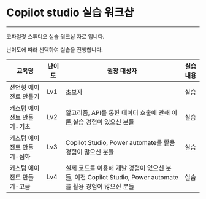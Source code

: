 # Copilot studio 실습 워크샵
----
코파일럿 스튜디오 실습 워크샵 자료 입니다.

난이도에 따라 선택하여 실습을 진행합니다.

| **교육명** | **난이도** | **권장 대상자** | **실습 내용** |
|---|---|---|---|
|선언형 에이전트 만들기| Lv1 | 초보자 | 실습 |
|커스텀 에이전트 만들기-기초| Lv2 | 알고리즘, API를 통한 데이터 호출에 관해 이론,실습 경험이 있으신 분들  | 실습 |
|커스텀 에이전트 만들기-심화| Lv3 |  Copilot Studio, Power automate를 활용 경험이 많으신 분들 | 실습 |
|커스텀 에이전트 만들기-고급| Lv4 | 실제 코드를 이용해 개발 경험이 있으신 분들, 이전 Copilot Studio, Power automate를 활용 경험이 많으신 분들 | 실습 |


